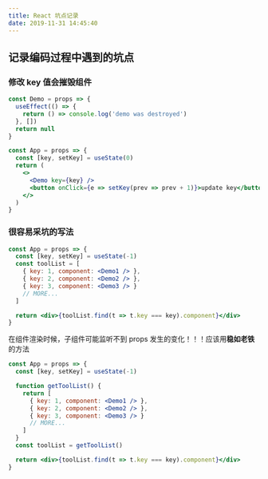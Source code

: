 ```yaml
---
title: React 坑点记录
date: 2019-11-31 14:45:40
---
```


## 记录编码过程中遇到的坑点

### 修改 key 值会摧毁组件

```jsx
const Demo = props => {
  useEffect(() => {
    return () => console.log('demo was destroyed')
  }, [])
  return null
}

const App = props => {
  const [key, setKey] = useState(0)
  return (
    <>
      <Demo key={key} />
      <button onClick={e => setKey(prev => prev + 1)}>update key</button>
    </>
  )
}
```

### 很容易采坑的写法 <badge text="子组件可能监听不到 props 变化" type="warning" />

```jsx
const App = props => {
  const [key, setKey] = useState(-1)
  const toolList = [
    { key: 1, component: <Demo1 /> },
    { key: 2, component: <Demo2 /> },
    { key: 3, component: <Demo3 /> }
    // MORE...
  ]

  return <div>{toolList.find(t => t.key === key).component}</div>
}
```

在组件渲染时候，子组件可能监听不到 props 发生的变化！！！应该用**稳如老铁**的方法

```jsx
const App = props => {
  const [key, setKey] = useState(-1)

  function getToolList() {
    return [
      { key: 1, component: <Demo1 /> },
      { key: 2, component: <Demo2 /> },
      { key: 3, component: <Demo3 /> }
      // MORE...
    ]
  }
  const toolList = getToolList()

  return <div>{toolList.find(t => t.key === key).component}</div>
}
```
